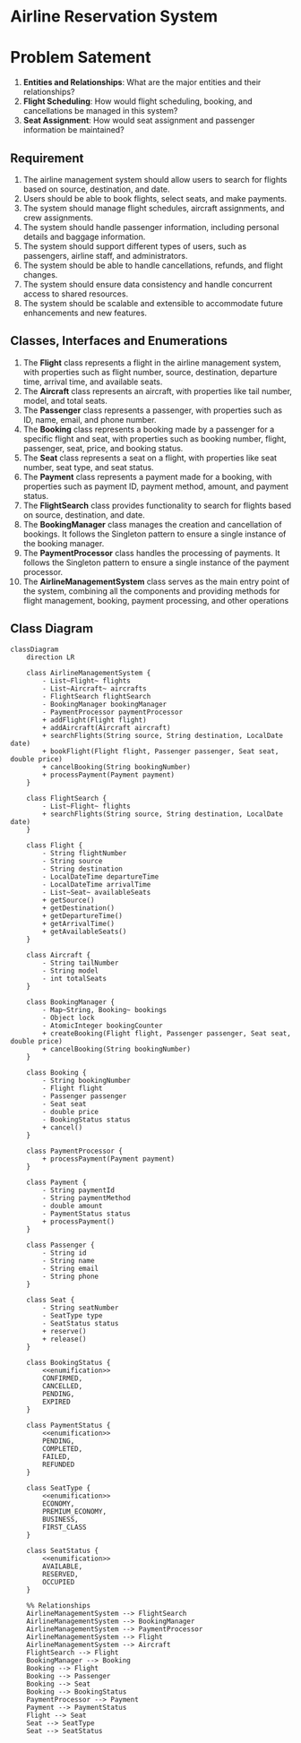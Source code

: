 # Airline Reservation System

# Problem Satement
1. **Entities and Relationships**: What are the major entities and their relationships?
2. **Flight Scheduling**: How would flight scheduling, booking, and cancellations be managed in this system?
3. **Seat Assignment**: How would seat assignment and passenger information be maintained?

## Requirement
1. The airline management system should allow users to search for flights based on source, destination, and date.
2. Users should be able to book flights, select seats, and make payments.
3. The system should manage flight schedules, aircraft assignments, and crew assignments.
4. The system should handle passenger information, including personal details and baggage information.
5. The system should support different types of users, such as passengers, airline staff, and administrators.
6. The system should be able to handle cancellations, refunds, and flight changes.
7. The system should ensure data consistency and handle concurrent access to shared resources.
8. The system should be scalable and extensible to accommodate future enhancements and new features.

## Classes, Interfaces and Enumerations
1. The **Flight** class represents a flight in the airline management system, with properties such as flight number, source, destination, departure time, arrival time, and available seats.
2. The **Aircraft** class represents an aircraft, with properties like tail number, model, and total seats.
3. The **Passenger** class represents a passenger, with properties such as ID, name, email, and phone number.
4. The **Booking** class represents a booking made by a passenger for a specific flight and seat, with properties such as booking number, flight, passenger, seat, price, and booking status.
5. The **Seat** class represents a seat on a flight, with properties like seat number, seat type, and seat status.
6. The **Payment** class represents a payment made for a booking, with properties such as payment ID, payment method, amount, and payment status.
7. The **FlightSearch** class provides functionality to search for flights based on source, destination, and date.
8. The **BookingManager** class manages the creation and cancellation of bookings. It follows the Singleton pattern to ensure a single instance of the booking manager.
9. The **PaymentProcessor** class handles the processing of payments. It follows the Singleton pattern to ensure a single instance of the payment processor.
10. The **AirlineManagementSystem** class serves as the main entry point of the system, combining all the components and providing methods for flight management, booking, payment processing, and other operations

## Class Diagram
```mermaid
classDiagram
    direction LR

    class AirlineManagementSystem {
        - List~Flight~ flights
        - List~Aircraft~ aircrafts
        - FlightSearch flightSearch
        - BookingManager bookingManager
        - PaymentProcessor paymentProcessor
        + addFlight(Flight flight)
        + addAircraft(Aircraft aircraft)
        + searchFlights(String source, String destination, LocalDate date)
        + bookFlight(Flight flight, Passenger passenger, Seat seat, double price)
        + cancelBooking(String bookingNumber)
        + processPayment(Payment payment)
    }

    class FlightSearch {
        - List~Flight~ flights
        + searchFlights(String source, String destination, LocalDate date)
    }

    class Flight {
        - String flightNumber
        - String source
        - String destination
        - LocalDateTime departureTime
        - LocalDateTime arrivalTime
        - List~Seat~ availableSeats
        + getSource()
        + getDestination()
        + getDepartureTime()
        + getArrivalTime()
        + getAvailableSeats()
    }

    class Aircraft {
        - String tailNumber
        - String model
        - int totalSeats
    }

    class BookingManager {
        - Map~String, Booking~ bookings
        - Object lock
        - AtomicInteger bookingCounter
        + createBooking(Flight flight, Passenger passenger, Seat seat, double price)
        + cancelBooking(String bookingNumber)
    }

    class Booking {
        - String bookingNumber
        - Flight flight
        - Passenger passenger
        - Seat seat
        - double price
        - BookingStatus status
        + cancel()
    }

    class PaymentProcessor {
        + processPayment(Payment payment)
    }

    class Payment {
        - String paymentId
        - String paymentMethod
        - double amount
        - PaymentStatus status
        + processPayment()
    }

    class Passenger {
        - String id
        - String name
        - String email
        - String phone
    }

    class Seat {
        - String seatNumber
        - SeatType type
        - SeatStatus status
        + reserve()
        + release()
    }

    class BookingStatus {
        <<enumification>>
        CONFIRMED,
        CANCELLED,
        PENDING,
        EXPIRED
    }
    
    class PaymentStatus {
        <<enumification>>
        PENDING,
        COMPLETED,
        FAILED,
        REFUNDED
    }

    class SeatType {
        <<enumification>>
        ECONOMY,
        PREMIUM_ECONOMY,
        BUSINESS,
        FIRST_CLASS
    }
    
    class SeatStatus {
        <<enumification>>
        AVAILABLE,
        RESERVED,
        OCCUPIED
    }

    %% Relationships
    AirlineManagementSystem --> FlightSearch
    AirlineManagementSystem --> BookingManager
    AirlineManagementSystem --> PaymentProcessor
    AirlineManagementSystem --> Flight
    AirlineManagementSystem --> Aircraft
    FlightSearch --> Flight
    BookingManager --> Booking
    Booking --> Flight
    Booking --> Passenger
    Booking --> Seat
    Booking --> BookingStatus
    PaymentProcessor --> Payment
    Payment --> PaymentStatus
    Flight --> Seat
    Seat --> SeatType
    Seat --> SeatStatus
```

